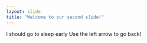 ```yaml
---
layout: slide
title: "Welcome to our second slide!"
---
```

I should go to sleep early
Use the left arrow to go back!

